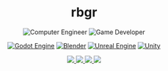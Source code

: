 <h1 align="center"> rbgr </h1>
</p>
<p align="center">
<img src="https://img.shields.io/static/v1?label=%F0%9F%92%BB&labelColor=303030&message=Computer Engineer&color=505050" alt="Computer Engineer"/>
<img src="https://img.shields.io/static/v1?label=%F0%9F%92%BE&labelColor=303030&message=Game Developer&color=505050" alt="Game Developer"/>
</p>
<p align="center">
  <a href="https://godotengine.org"><img src="https://img.shields.io/static/v1?label=&labelColor=303030&message=Godot Engine&color=505050&logo=godot-engine&logoColor=%478CBF" alt="Godot Engine"/></a>
  <a href="https://blender.org"><img src="https://img.shields.io/static/v1?label=&labelColor=303030&message=Blender&color=505050&logo=blender&logoColor=%478CBF" alt="Blender"/></a>
  <a href="https://www.unrealengine.com"><img src="https://img.shields.io/static/v1?label=&labelColor=303030&message=Unreal Engine&color=505050&logo=unreal-engine&logoColor=%478CBF" alt="Unreal Engine"/></a>
  <a href="https://unity.com"><img src="https://img.shields.io/static/v1?label=&labelColor=303030&message=Unity&color=505050&logo=unity&logoColor=%478CBF" alt="Unity"/></a>
<p align="center">
<a href="https://twitter.com/rbarongr/"><img src="https://img.shields.io/badge/Twitter-1DA1F2?style=for-the-badge&logo=twitter&logoColor=black"/> </a>
<a href="https://rbgr.itch.io/"><img src="https://img.shields.io/badge/Itch.io-FA5C5C?style=for-the-badge&logo=itchdotio&logoColor=black"/> </a>
<a href="https://linktr.ee/rbgr/"><img src="https://img.shields.io/badge/linktree-39E09B?style=for-the-badge&logo=linktree&logoColor=black"/> </a>
<a href="https://www.instagram.com/rbarongr/"><img src="https://img.shields.io/badge/Instagram-E4405F?style=for-the-badge&logo=instagram&logoColor=black"/> </a>
</p>
